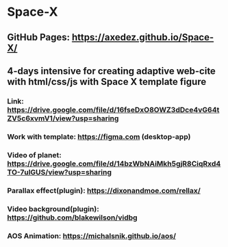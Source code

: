 # Space-X

## GitHub Pages: https://axedez.github.io/Space-X/

## 4-days intensive for creating adaptive web-cite with html/css/js with Space X template figure

### Link: https://drive.google.com/file/d/16fseDxO8OWZ3dDce4vG64tZV5c6xvmV1/view?usp=sharing

### Work with template: https://figma.com (desktop-app)

### Video of planet: https://drive.google.com/file/d/14bzWbNAiMkh5gjR8CiqRxd4TO-7ulGUS/view?usp=sharing

### Parallax effect(plugin): https://dixonandmoe.com/rellax/

### Video background(plugin): https://github.com/blakewilson/vidbg

### AOS Animation: https://michalsnik.github.io/aos/
